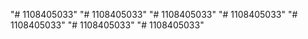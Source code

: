 "# 1108405033" 
"# 1108405033" 
"# 1108405033" 
"# 1108405033" 
"# 1108405033" 
"# 1108405033" 
"# 1108405033" 
